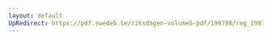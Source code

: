 ```yaml
---
layout: default
UpRedirect: https://pdf.swedeb.se/riksdagen-volumeG-pdf/199798/reg_199798/reg_199798_0351.pdf
---
```

